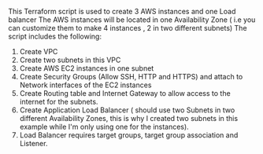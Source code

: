 This Terraform script is used to create 3 AWS instances and one Load balancer
The AWS instances will be located in one Availability Zone ( i.e you can customize them to make 4 instances , 2 in two different subnets)
The script includes the following:
1. Create VPC
2. Create two subnets in this VPC
3. Create AWS EC2 instances in one subnet 
4. Create Security Groups (Allow SSH, HTTP and HTTPS) and attach to Network interfaces of the EC2 instances
5. Create Routing table and Internet Gateway to allow access to the internet for the subnets.
6. Create Application Load Balancer ( should use two Subnets in two different Availability Zones, this is why I created two subnets in this example while I'm only using one for the instances).
7. Load Balancer requires target groups, target group association and Listener.

